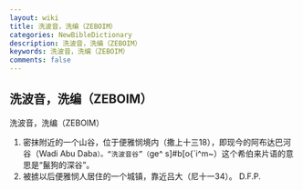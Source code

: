 ```yaml
---
layout: wiki
title: 洗波音，洗编（ZEBOIM）
categories: NewBibleDictionary
description: 洗波音，洗编（ZEBOIM）
keywords: 洗波音，洗编（ZEBOIM）
comments: false
---
```


## 洗波音，洗编（ZEBOIM）



洗波音，洗编（ZEBOIM）
1. 密抹附近的一个山谷，位于便雅悯境内（撒上十三18），即现今的阿布达巴河谷（Wadi
Abu Daba`）。“洗波音谷”（`ge^ s]#b[o{`i^m~）这个希伯来片语的意思是“鬣狗的深谷”。
2. 被掳以后便雅悯人居住的一个城镇，靠近吕大（尼十一34）。
D.F.P.




